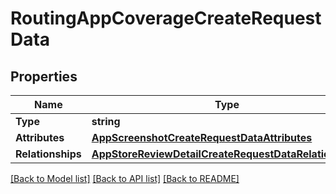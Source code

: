# RoutingAppCoverageCreateRequestData

## Properties

Name | Type | Description | Notes
------------ | ------------- | ------------- | -------------
**Type** | **string** |  | 
**Attributes** | [**AppScreenshotCreateRequestDataAttributes**](AppScreenshotCreateRequest_data_attributes.md) |  | 
**Relationships** | [**AppStoreReviewDetailCreateRequestDataRelationships**](AppStoreReviewDetailCreateRequest_data_relationships.md) |  | 

[[Back to Model list]](../README.md#documentation-for-models) [[Back to API list]](../README.md#documentation-for-api-endpoints) [[Back to README]](../README.md)



